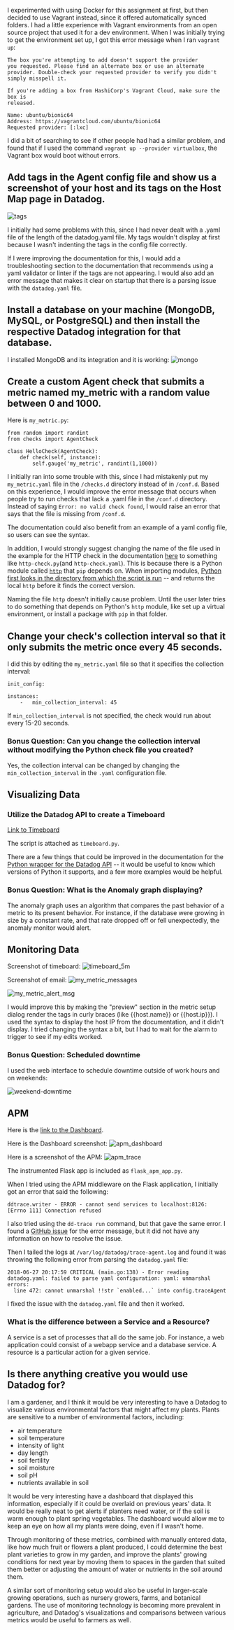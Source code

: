 I experimented with using Docker for this assignment at first, but then decided to use Vagrant instead, since it offered automatically synced folders. I had a little experience with Vagrant environments from an open source project that used it for a dev environment. When I was initially trying to get the environment set up, I got this error message when I ran `vagrant up`:

```
The box you're attempting to add doesn't support the provider
you requested. Please find an alternate box or use an alternate
provider. Double-check your requested provider to verify you didn't
simply misspell it.

If you're adding a box from HashiCorp's Vagrant Cloud, make sure the box is
released.

Name: ubuntu/bionic64
Address: https://vagrantcloud.com/ubuntu/bionic64
Requested provider: [:lxc]

```

I did a bit of searching to see if other people had had a similar problem, and found that if I used the command `vagrant up --provider virtualbox`, the Vagrant box would boot without errors.

## Add tags in the Agent config file and show us a screenshot of your host and its tags on the Host Map page in Datadog.

![tags](https://user-images.githubusercontent.com/17437250/42003196-38d6eece-7a38-11e8-8559-67384f5a5faf.png)


I initially had some problems with this, since I had never dealt with a .yaml file of the length of the datadog.yaml file. My tags wouldn't display at first because I wasn't indenting the tags in the config file correctly.

If I were improving the documentation for this, I would add a troubleshooting section to the documentation that recommends using a yaml validator or linter if the tags are not appearing. I would also add an error message that makes it clear on startup that there is a parsing issue with the `datadog.yaml` file.

## Install a database on your machine (MongoDB, MySQL, or PostgreSQL) and then install the respective Datadog integration for that database.

I installed MongoDB and its integration and it is working:
![mongo](https://user-images.githubusercontent.com/17437250/42003230-6100e440-7a38-11e8-955e-1c0040ff6158.png)


## Create a custom Agent check that submits a metric named my_metric with a random value between 0 and 1000.

Here is `my_metric.py`:

```
from random import randint
from checks import AgentCheck

class HelloCheck(AgentCheck):
    def check(self, instance):
        self.gauge('my_metric', randint(1,1000))

```

I initially ran into some trouble with this, since I had mistakenly put my `my_metric.yaml` file in the `/checks.d` directory instead of in `/conf.d`. Based on this experience, I would improve the error message that occurs when people try to run checks that lack a .yaml file in the `/conf.d` directory. Instead of saying `Error: no valid check found`, I would raise an error that says that the file is missing from `/conf.d`.

The documentation could also benefit from an example of a yaml config file, so users can see the syntax.

In addition, I would strongly suggest changing the name of the file used in the example for the HTTP check in the documentation [here](https://docs.datadoghq.com/developers/agent_checks/) to something like `http-check.py`(and `http-check.yaml`). This is because there is a Python module called [`http`](https://docs.python.org/3/library/http.html) that `pip` depends on. When importing modules, [Python first looks in the directory from which the script is run](https://docs.python.org/3/tutorial/modules.html#the-module-search-path) -- and returns the local `http` before it finds the correct version.

Naming the file `http` doesn't initially cause problem. Until the user later tries to do something that depends on Python's `http` module, like set up a virtual environment, or install a package with `pip` in that folder.


## Change your check's collection interval so that it only submits the metric once every 45 seconds.

I did this by editing the `my_metric.yaml` file so that it specifies the collection interval:

```
init_config:

instances:
    -   min_collection_interval: 45

```
If `min_collection_interval` is not specified, the check would run about every 15-20 seconds.

### Bonus Question: Can you change the collection interval without modifying the Python check file you created?

Yes, the collection interval can be changed by changing the `min_collection_interval` in the `.yaml` configuration file.



## Visualizing Data

### Utilize the Datadog API to create a Timeboard

[Link to Timeboard](https://app.datadoghq.com/dash/841769/lauras-timeboard?live=true&page=0&is_auto=false&from_ts=1529863991213&to_ts=1529867591213&tile_size=m)

The script is attached as `timeboard.py`.

There are a few things that could be improved in the documentation for the [Python wrapper for the Datadog API](https://datadogpy.readthedocs.io/en/latest/) -- it would be useful to know which versions of Python it supports, and a few more examples would be helpful.

### Bonus Question: What is the Anomaly graph displaying?

The anomaly graph uses an algorithm that compares the past behavior of a metric to its present behavior. For instance, if the database were growing in size by a constant rate, and that rate dropped off or fell unexpectedly, the anomaly monitor would alert.

## Monitoring Data
Screenshot of timeboard:
![timeboard_5m](https://user-images.githubusercontent.com/17437250/42003362-17b571ec-7a39-11e8-8476-0d61798521e0.png)

Screenshot of email:
![my_metric_messages](https://user-images.githubusercontent.com/17437250/42003385-32ec0b74-7a39-11e8-9501-0d48c23c15c1.png)

![my_metric_alert_msg](https://user-images.githubusercontent.com/17437250/42003392-3adfb470-7a39-11e8-8285-d449461972a1.png)

I would improve this by making the "preview" section in the metric setup dialog render the tags in curly braces (like {{host.name}} or {{host.ip}}). I used the syntax to display the host IP from the documentation, and it didn't display. I tried changing the syntax a bit, but I had to wait for the alarm to trigger to see if my edits worked.

### Bonus Question: Scheduled downtime
I used the web interface to schedule downtime outside of work hours and on weekends:

![weekend-downtime](https://user-images.githubusercontent.com/17437250/42003425-58e1733c-7a39-11e8-8b9d-a29b42a0dffe.png)

## APM

Here is the [link to the Dashboard](https://app.datadoghq.com/dash/846819?live=true&page=0&is_auto=false&from_ts=1530128574143&to_ts=1530132174143&tile_size=m).

Here is the Dashboard screenshot:
![apm_dashboard](https://user-images.githubusercontent.com/17437250/42003445-7053d294-7a39-11e8-81af-cff6c353cd13.png)

Here is a screenshot of the APM:
![apm_trace](https://user-images.githubusercontent.com/17437250/42003792-1a537d5c-7a3b-11e8-83bd-0a91f4decd0b.png)

The instrumented Flask app is included as `flask_apm_app.py`.

When I tried using the APM middleware on the Flask application, I initially got an error that said the following:

```
ddtrace.writer - ERROR - cannot send services to localhost:8126: [Errno 111] Connection refused

```
I also tried using the `dd-trace run` command, but that gave the same error. I found a [GitHub issue](https://github.com/DataDog/dd-trace-py/issues/132) for the error message, but it did not have any information on how to resolve the issue.

Then I tailed the logs at `/var/log/datadog/trace-agent.log` and found it was throwing the following error from parsing the `datadog.yaml` file:

```
2018-06-27 20:17:59 CRITICAL (main.go:138) - Error reading datadog.yaml: failed to parse yaml configuration: yaml: unmarshal errors:
  line 472: cannot unmarshal !!str `enabled...` into config.traceAgent

```
I fixed the issue with the `datadog.yaml` file and then it worked.


### What is the difference between a Service and a Resource?
A service is a set of processes that all do the same job. For instance, a web application could consist of a webapp service and a database service. A resource is a particular action for a given service.

## Is there anything creative you would use Datadog for?

I am a gardener, and I think it would be very interesting to have a Datadog to visualize various environmental factors that might affect my plants. Plants are sensitive to a number of environmental factors, including:

- air temperature
- soil temperature
- intensity of light
- day length
- soil fertility
- soil moisture
- soil pH
- nutrients available in soil

It would be very interesting have a dashboard that displayed this information, especially if it could be overlaid on previous years' data. It would be really neat  to get alerts if planters need water, or if the soil is warm enough to plant spring vegetables. The dashboard would allow me to keep an eye on how all my plants were doing, even if I wasn't home.

Through monitoring of these metrics, combined with manually entered data, like how much fruit or flowers a plant produced, I could determine the best plant varieties to grow in my garden, and improve the plants' growing conditions for next year by moving them to spaces in the garden that suited them better or adjusting the amount of water or nutrients in the soil around them.

A similar sort of monitoring setup would also be useful in larger-scale growing operations, such as nursery growers, farms, and botanical gardens. The use of monitoring technology is becoming more prevalent in agriculture, and Datadog's visualizations and comparisons between various metrics would be useful to farmers as well.
